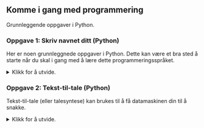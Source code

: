 ## Komme i gang med programmering

Grunnleggende oppgaver i Python.

### Oppgave 1: Skriv navnet ditt (Python)

Her er noen grunnleggnede oppgaver i Python. Dette kan være et bra sted å starte når du skal i gang med å lære dette programmeringsspråket.
<details>
<summary>Klikk for å utvide.</summary>

Utstyr: Visual Studio Code.

#### Deloppgave A

<details>
<summary>Klikk for å utvide.</summary>

I denne deloppgaven skal du lage et lite program som skriver en melding på skjermen. Meldingen skal være fornavnet ditt.

1. Opprett en ny fil (**Ctrl+N**).
2. Lagre filen (**Ctrl+S**). Gi filen et navn (for eksempel navn.py).
3. Den første instruksjonen du skal skrive, er en funksjon i Python som heter print. Den brukes for å skrive en melding på skjermen. I dette tilfellet er meldingen navnet ditt (for eksempel Anna). Etter print må selve meldingen stå mellom to parenteser. Og meldingen skal også omsluttes av anførselstegn:

```
print("Anna")
```

4. Lagre filen (**Ctrl+S**).
5. Gå til Terminal i Visual Studio Code (**Ctrl+Ø**).
6. Skriv kommandoen for å kjøre programmet ditt. Du må skrive python etterfulgt av navnet på fila som inneholder programmet ditt:

```
python navn.py
```

7. For å se hva programmet ditt skrev på skjermen, kan du bruke **Ctrl+Pil opp**. Ble det riktig?
8. Gå tilbake til programmet ditt med **Ctrl+1**.
9. Gjør en endring i programmet ditt slik at programmet i stedet skriver «Hei på deg» og så navnet ditt. For eksempel: «Hei på deg, Anna».

```
print("Hei på deg, Anna")
```

10. Lagre endringene (**Ctrl+S**) og gå tilbake til Terminal (**Ctrl+Ø**). Kjør programmet på nytt:

```
python navn.py
```

11. Gjorde programmet det det skulle?
</details>
   
#### Deloppgave B
   
   
<details>
<summary>Klikk for å utvide.</summary>

I denne deloppgaven skal du utvide programmet fra deloppgave A. Vi kan få programmet til å spørre etter navnet på den som skal kjøre programmet. Hun må da taste inn navnet sitt. Til slutt skal programmet skrive navnet på skjermen.

1. Gå først tilbake til programmet ditt (**Ctrl+1**).
2. Opprett en ny fil (**Ctrl+N**).
3. Lagre filen (**Ctrl+S**). Gi filen et navn (for eksempel hvaheterdu.py).
4. Først må vi bruke en funksjon som heter input. Input bruker vi litt på samme måte som print, det vil si at vi trenger parenteser etter input og anførselstegn inne i parentesene. Når programmet inneholder input, vil programmet stoppe opp og vente på svar fra deg. Du må da skrive inn et svar og trykke Enter:

```
input("Hva heter du?")
```

5. For at programmet ditt skal klare å ta vare på svaret du gir, må vi bruke noe som kalles en variabel. En variabel må ha et navn og brukes til å lagre en verdi. En variabel har derfor både et navn og en verdi. Det svaret du gir på funksjonen input blir da lagret i variabelen. Du kan kalle variabelen for navn.

   Hver instruksjon i Python skal skrives på en ny, blank linje. Før du skriver neste instruksjon, må du derfor trykke Enter.

   Skriv variabelnavnet og et likhetstegn foran input-setningen du nettopp skrev:

```
navn = input("Hva heter du?")
```

6. Til slutt i dette programmet skal du bruke print-funksjonen på nytt. Da kan vi få programmet til å skrive ut verdien på variabelen navn. Men du skal bruke print litt annerledes enn i deloppgave A. Når vi bruker anførselstegn, vil meldingen som står mellom anførselstegnene bli skrevet ut nøyaktig slik det står. For å få skrevet ut verdien til variabelen navn, kan vi ikke bruke anførselstegn:

```
print(navn)
```

7. Programmet ditt skal nå se slik ut:

```
navn = input("Hva heter du?")
print(navn)
```

8. Lagre endringene (**Ctrl+S**), gå tilbake til Terminal (**Ctrl+Ø**), og kjør programmet på nytt:

```
python hvaheterdu.py
```

9. Hva skjedde da du kjørte programmet?
10. Du skal nå endre litt på print-funksjonen du nettopp brukte. I tillegg til å skrive verdien på variabelen navn, skal programmet også skrive en liten melding. Husk at vi må bruke anførselstegn for å skrive ut en melding nøyaktig slik den står, men at vi må sløyfe anførselstegnene når vi skal skrive ut en variabel. For å skrive ut både en melding og en variabel, må du skrive følgende:

```
print("Hei " + navn)
```

11. Legg merke til at det står et mellomrom etter ordet hei. Det er for at Hei og verdien til variabelen navn ikke skal står helt inntil hverandre. Det ser bedre ut. Programmet ditt ser nå slik ut:

```
navn = input("Hva heter du?")
print("Hei " + navn)
```

12. Lagre endringene (**Ctrl+S**), gå tilbake til Terminal (**Ctrl+Ø**) og kjør programmet på nytt. Hva ble annerledes denne gang?
13. Ta en skjermdump av programvinduet til Visual Studio Code.
</details>
</details>

### Oppgave 2: Tekst-til-tale (Python)

Tekst-til-tale (eller talesyntese) kan brukes til å få datamaskinen din til å snakke.
<details>
<summary>Klikk for å utvide.</summary>

Utstyr: Visual Studio Code, høyttalere.

#### Deloppgave A
   
   <details>
<summary>Klikk for å utvide.</summary>

I denne deloppgaven skal du lage et lite program som leser opp en kort melding med tekst-til-tale.

1. Før du kan bruke tekst-til-tale i Python, må du sørge for at det er installert. Gå til Terminal (**Ctrl+Ø**) og skriv:

    ```
    pip install pyttsx3
    ```

2. Nå som tekst-til-tale er installert, kan du gå i gang med å bruke det. Opprett en ny fil (**Ctrl+N**).
3. Lagre filen (**Ctrl+S**). Gi filen et navn (for eksempel hello.py).
4. Øverst i programmet ditt må du gi beskjed om at du skal bruke tekst-til-tale. Det gjør du slik:

    ```
    import pyttsx3
    ```

5. Lag en blank linje etter import-setningen. Så skal du skrive en instruksjon som betyr at du lager en talesyntese som du kaller engine. I fortsettelsen kan du bruke engine-navnet når du skal skrive flere instruksjoner:

    ```
    engine = pyttsx3.init()
    ```

6. Det neste som skal skje, er at du må bestemme hva talesyntesen skal si. Her skal du bruke engelsk. La oss for eksempel si at du skal bruke meldingen "Hello, world. How are you?". I programmet ditt må du da skrive:

    ```
    engine.say("Hello, world. How are you?")
    ```

7. I den siste setningen skal du bruke en instruksjon som starter opplesing av meldingen. Det gjør du slik:

    ```
    engine.runAndWait()
    ```

8. Lagre filen (**Ctrl+S**).
9. Gå til Terminal i Visual Studio Code (**Ctrl+Ø**).
10. Pass på så du har hodetelefoner eller høyttalere koblet til datamaskinen din.
11. Skriv kommandoen for å kjøre programmet ditt. Hvis programmet heter hello.py må du skrive:

    ```
    python hello.py
    ```

12. Ble det riktig?
13. Gå tilbake til programmet ditt med **Ctrl+1**.
14. Gjør en endring i programmet ditt slik at det leser opp en annen melding. Hva må du gjøre for å få til det?
15. Lagre endringene du gjorde (**Ctrl+S**) og gå tilbake til Terminal (**Ctrl+Ø**). Kjør programmet på nytt.

##### Løsningsforslag

```
import pyttsx3

engine = pyttsx3.init()
engine.say("Hello, world. How are you?")
engine.runAndWait()
```
</details>

#### Deloppgave B

   <details>
<summary>Klikk for å utvide.</summary>

I denne deloppgaven skal du utvide programmet fra deloppgave A. Det kan være morsomt å endre hastighet på stemmen som leser. Standard hastighet er 200 ord i minuttet. I forrige deloppgave tok du ikke med noe om hastighet og da brukes standardhastigheten automatisk. Men hva skjer hvis du endrer på det tallet?

1. Gå først tilbake til programmet ditt (**Ctrl+1**).
2. Finn tilbake til instruksjonen i programmet som ser slik ut: engine = pyttsx3.init().
3. Legg til en ny blank linje etter denne linja slik at du har plass til å skrive en ny instruksjon. Nå kan du bruke noe som heter setProperty. Den kan brukes for å endre forskjellige egenskaper ved talesyntesen, blant annet hastigheten. Skriv følgende instruksjon. Bytt ut `<hastighet>` med et tall. Tall større enn 200 betyr raskere, tall under 200 betyr langsommere:

    ```
    engine.setProperty('rate', <hastighet>)
    ```

4. Når vi skriver 'rate' så betyr det at det er hastigheten vi vil gjøre noe med. Og etter kommaet sier vi hvilken verdi hastigheten skal ha.
5. Lagre endringene (**Ctrl+S**), gå tilbake til Terminal (**Ctrl+Ø**), og kjør programmet på nytt:

    ```
    python hello.py
    ```

6. Hva skjedde da du kjørte programmet?
7. Prøv gjerne andre verdier på hastigheten og hør hvordan det påvirker talesyntesen.

##### Løsningsforslag

```
import pyttsx3

engine = pyttsx3.init()
engine.setProperty('rate', 400)
engine.say("Hello, world. How are you?")
engine.runAndWait()
```
</details>
      
#### Deloppgave C

      <details>
<summary>Klikk for å utvide.</summary>

I forrige deloppgave endret du hastighet på talesyntesen. Det kan være morsomt å endre stemmen også. Hvor mange stemmer som finnes, kan variere fra datamaskin til datamaskin. Men ofte finnes det i hvert fall 2-3 stemmer.

1. Gå først tilbake til programmet ditt (**Ctrl+1**).
2. Finn tilbake til instruksjonen i programmet som ser slik ut: engine = pyttsx3.init().
3. Legg til en ny blank linje etter denne linja slik at du har plass til å skrive en ny instruksjon. Du skal fortsette å bruke setProperty, men nå er det en annen egenskap ved talesyntesen du skal endre, nemlig stemmen. Skriv følgende instruksjon:

    ```
    engine.setProperty('voice', voices[1].id)
    ```

4. Tenk deg at vi har en liste med stemmer vi kan velge fra. I programmering starter vi ofte på 0. Så når vi skriver 1, så betyr det altså den andre stemmen i lista.
5. Lagre endringene (**Ctrl+S**), gå tilbake til Terminal (**Ctrl+Ø**), og kjør programmet på nytt:

    ```
    python hello.py
    ```

6. Hva skjedde?
7. I de to første deloppgavene skrev du ikke noe om hvilken stemme programmet skulle bruke. Likevel brukte programmet ditt en stemme. Hvorfor det? Jo, hvis man ikke oppgir noen stemme, velges den stemmen som er standard. Og standard stemme er nummer 0. Når vi ikke skriver noe, er det altså stemme nummer 0 som blir brukt.
8. Prøv om det finnes flere stemmer på maskinen din som kan brukes. Gå først tilbake til programmet ditt (**Ctrl+1**). Finn tilbake til instruksjonen som du la til sist og velg stemme 2 i stedet for 1:

    ```
    engine.setProperty('voice', voices[2].id)
    ```
9. Hva skjedde denne gang? Hvis du ikke hørte noe, betyr det sannsynligvis at programmet ikke fant flere stemmer på maskinen. Du vil da få en feilmelding.

##### Løsningsforslag
```
import pyttsx3

engine = pyttsx3.init()
engine.setProperty('voice', voices[2].id)
engine.setProperty('rate', 200)
engine.say("Hello, world. How are you?")
engine.runAndWait()
```
</details>
</details>
